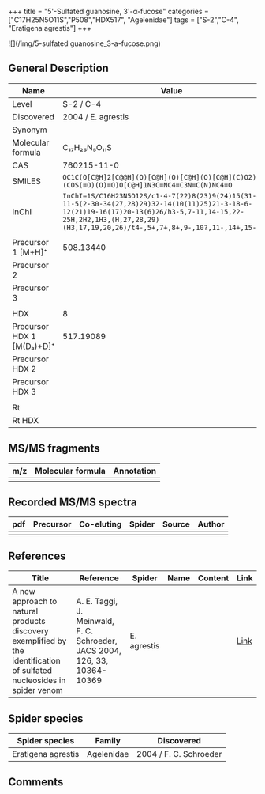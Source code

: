 +++
title = "5'-Sulfated guanosine, 3'-α-fucose"
categories = ["C17H25N5O11S","P508","HDX517",
"Agelenidae"]
tags = ["S-2","C-4",
"Eratigena agrestis"]
+++

![](/img/5-sulfated guanosine_3-a-fucose.png)

## General Description

| Name                      | Value              |
|---------------------------|--------------------|
| Level                     | S-2 / C-4                |
| Discovered                | 2004 / E. agrestis |
| Synonym                   |                    |
| Molecular formula         | C₁₇H₂₅N₅O₁₁S      |
| CAS                       | 760215-11-0        |
| SMILES | `OC1C(O[C@H]2[C@@H](O)[C@H](O)[C@H](O)[C@H](C)O2)[C@@H](COS(=O)(O)=O)O[C@H]1N3C=NC4=C3N=C(N)NC4=O`  |
| InChI  | `InChI=1S/C16H23N5O12S/c1-4-7(22)8(23)9(24)15(31-4)33-11-5(2-30-34(27,28)29)32-14(10(11)25)21-3-18-6-12(21)19-16(17)20-13(6)26/h3-5,7-11,14-15,22-25H,2H2,1H3,(H,27,28,29)(H3,17,19,20,26)/t4-,5+,7+,8+,9-,10?,11-,14+,15-/m0/s1`  |
|                           |                    |
| Precursor 1 [M+H]⁺        | 508.13440          |
| Precursor 2               |                    |
| Precursor 3               |                    |
|                           |                    |
| HDX                       | 8                  |
| Precursor HDX 1 [M(D₈)+D]⁺ | 517.19089          |
| Precursor HDX 2           |                    |
| Precursor HDX 3           |                    |
|                           |                    |
| Rt                        |                    |
| Rt HDX                    |                    |

## MS/MS fragments

| m/z | Molecular formula | Annotation |
|-----|-------------------|------------|
|     |                   |            |

## Recorded MS/MS spectra

| pdf | Precursor | Co-eluting | Spider | Source | Author |
|-----|-----------|------------|--------|--------|--------|
|     |           |            |        |        |        |

## References

| Title                                                                                                                  | Reference                                                                  | Spider      | Name | Content | Link                                           |
|------------------------------------------------------------------------------------------------------------------------|----------------------------------------------------------------------------|-------------|------|---------|------------------------------------------------|
| A new approach to natural products discovery exemplified by the identification of sulfated nucleosides in spider venom | A. E. Taggi, J. Meinwald, F. C. Schroeder, JACS 2004, 126, 33, 10364-10369 | E. agrestis |      |         | [Link](https://pubs.acs.org/doi/abs/10.1021/ja047416n) |

## Spider species

| Spider species     | Family       | Discovered             |
|--------------------|--------------|------------------------|
| Eratigena agrestis | Agelenidae | 2004 / F. C. Schroeder |

## Comments